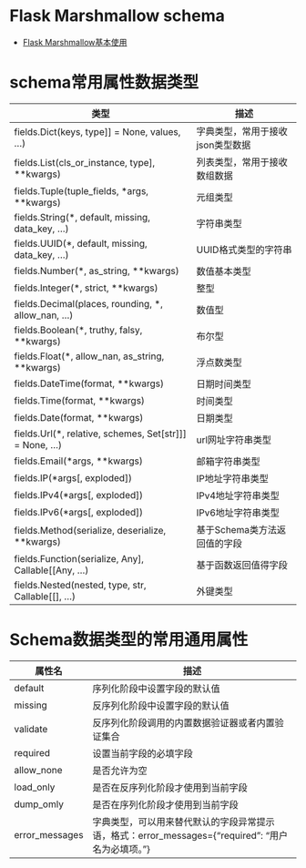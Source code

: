 # Flask Marshmallow schema
- [Flask Marshmallow基本使用](https://blog.csdn.net/yutu75/article/details/110457378)

# schema常用属性数据类型
| 类型 | 描述
| -------- | -------------- |
| fields.Dict(keys, type]] = None, values, …)	 | 字典类型，常用于接收json类型数据
| fields.List(cls_or_instance, type], **kwargs) | 	列表类型，常用于接收数组数据
| fields.Tuple(tuple_fields, *args, **kwargs)	 | 元组类型
| fields.String(*, default, missing, data_key, …)	 | 字符串类型
| fields.UUID(*, default, missing, data_key, …)	 | UUID格式类型的字符串
| fields.Number(*, as_string, **kwargs)	 | 数值基本类型
| fields.Integer(*, strict, **kwargs)	 | 整型
| fields.Decimal(places, rounding, *, allow_nan, …)	 | 数值型
| fields.Boolean(*, truthy, falsy, **kwargs)	 | 布尔型
| fields.Float(*, allow_nan, as_string, **kwargs)	 | 浮点数类型
| fields.DateTime(format, **kwargs)	 | 日期时间类型
| fields.Time(format, **kwargs)	 | 时间类型
| fields.Date(format, **kwargs) | 	日期类型
| fields.Url(*, relative, schemes, Set[str]]] = None, …)	 | url网址字符串类型
| fields.Email(*args, **kwargs)	 | 邮箱字符串类型
| fields.IP(*args[, exploded])	 | IP地址字符串类型
| fields.IPv4(*args[, exploded])	 | IPv4地址字符串类型
| fields.IPv6(*args[, exploded])	 | IPv6地址字符串类型
| fields.Method(serialize, deserialize, **kwargs)	 | 基于Schema类方法返回值的字段
| fields.Function(serialize, Any], Callable[[Any, …)	 | 基于函数返回值得字段
| fields.Nested(nested, type, str, Callable[[], …)	 | 外键类型

# Schema数据类型的常用通用属性
| 属性名 | 描述
| -------- | -------------- |
| default	 | 序列化阶段中设置字段的默认值
| missing	 | 反序列化阶段中设置字段的默认值
| validate	 | 反序列化阶段调用的内置数据验证器或者内置验证集合
| required	 | 设置当前字段的必填字段
| allow_none	 | 是否允许为空
| load_only	 | 是否在反序列化阶段才使用到当前字段
| dump_omly	 | 是否在序列化阶段才使用到当前字段
| error_messages	 | 字典类型，可以用来替代默认的字段异常提示语，格式：error_messages={“required”: “用户名为必填项。”}